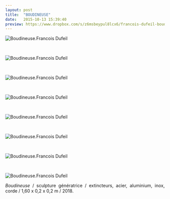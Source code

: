 ```yaml
---
layout: post
title:  "BOUDINEUSE"
date:   2015-10-13 15:39:40
preview: https://www.dropbox.com/s/z6msbeypul8lcx6/francois-dufeil-boudineuse-preview.jpg?raw=1
---
```


<img src="https://www.dropbox.com/s/ji0tz5e8cg379d3/francois-dufeil-boudineuse.jpg?raw=1" alt="Boudineuse.Francois Dufeil"> 
<p>&nbsp;</p>

<img src="https://www.dropbox.com/s/65usp51mwq6bp3b/francois-dufeil-boudineuse%20%283%29.jpg?raw=1" alt="Boudineuse.Francois Dufeil"> 
<p>&nbsp;</p>

<img src="https://www.dropbox.com/s/wgqas3e6jkvap42/francois-dufeil-boudineuse%20%282%29.jpg?raw=1" alt="Boudineuse.Francois Dufeil"> 
<p>&nbsp;</p> 

<img src="https://www.dropbox.com/s/fj9cgsqe3rey5o6/francois-dufeil-boudineuse%20%284%29.jpg?raw=1" alt="Boudineuse.Francois Dufeil"> 
<p>&nbsp;</p>

<img src="https://www.dropbox.com/s/yrphdnmx09yd3nq/francois-dufeil-boudineuse%20%285%29.jpg?raw=1" alt="Boudineuse.Francois Dufeil"> 
<p>&nbsp;</p>

<img src="https://www.dropbox.com/s/9vdvqzsqeza4fe6/francois-dufeil-boudineuse%20%286%29.jpg?raw=1" alt="Boudineuse.Francois Dufeil"> 
<p>&nbsp;</p>

<img src="https://www.dropbox.com/s/kuw3wklawrl6wot/francois-dufeil-boudineuse%20%287%29.jpg?raw=1" alt="Boudineuse.Francois Dufeil"> 
<p>&nbsp;</p>

<img src="https://www.dropbox.com/s/6wp2yjl77t3dhmx/francois-dufeil-boudineuse%20%288%29.jpg?raw=1" alt="Boudineuse.Francois Dufeil"> 

<p style="text-align:justify">
<span style="font-style: italic;">Boudineuse</span> / sculpture g&eacute;n&eacute;ratrice / extincteurs, acier, aluminium, inox, corde / 1,60 x 0,2 x 0,2 m / 2018.
</p>
<br>






